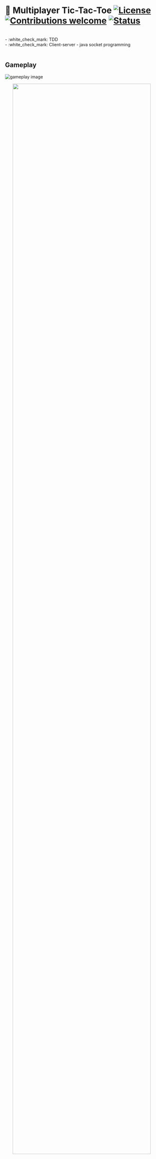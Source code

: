 ﻿# 🌠 Multiplayer Tic-Tac-Toe [![License](https://img.shields.io/badge/licence-MIT-blue)](https://choosealicense.com/licenses/mit/) [![Contributions welcome](https://img.shields.io/badge/contributions-welcome-orange.svg)](https://github.com/Ukasz09/TDD-Tic-Tac-Toe) [![Status](https://img.shields.io/badge/status-finished-brightgreen)](https://github.com/Ukasz09/TDD-Tic-Tac-Toe)

<br/>
- :white_check_mark: TDD <br/>
- :white_check_mark: Client-server - java socket programming <br/>
<br/>

## Gameplay
![gameplay image](https://raw.githubusercontent.com/Ukasz09/TDD-Tic-Tac-Toe/master/readmeImages/sizes.png)
<p align="center"><img width=95% src="https://raw.githubusercontent.com/Ukasz09/TDD-Tic-Tac-Toe/master/readmeImages/anim1.gif"></p>
<p align="center"><img width=95% src="https://raw.githubusercontent.com/Ukasz09/TDD-Tic-Tac-Toe/master/readmeImages/anim2.gif"></p>


## Game control
- `Mouse`: intuitively, by clicking on individual elements
- `Esc`: shortcut for end game button
- `Enter`: shortcut for confirm button

## How to use it ?
Actually I don't use any cloud hosting for my app, so it is possible to play only on localhost (LAN)  

:zero:  One of the players need to run a server:
1) open directory `Server`
2) Run server with command
```bash
java -jar Server.jar
```
You will see information about starting server and LAN server ip 

:one:	Both players need to run a client application <br/>
1) open directory `Client`
2) run `Client.jar` (just click on it)

If there is a problem with running, try to open it by console with command:

```bash
java -jar TicTacToe.jar
```
If you use Linux, you can see errors like this:

```bash
java.lang.NoClassDefFoundError: javafx/application/Application
```
it means that you don't have installed javafx libraries and you need to follow this steps: <br/>
- Download javaFx libraries [javafx-oracle.com](https://www.oracle.com/java/technologies/java-archive-javafx-downloads.html#javafx_sdk-1.3.1-oth-JPR)
- Unpack files into your java home destination, e.g. on Linux: `/usr/lib/jvm/java-14-oracle`
- Run script `runGame.sh`:
  - `-d` or `--default` flag: open with default java installation folder
  - `-p=JAVA_PATH` or `--path=JAVA_PATH` flag: open with custom java installation folder by JAVA_PATH     

Examples: <br/>

```bash
	./runGame.sh --default
	./runGame.sh -d
	./runGame.sh -p=/usr/lib/jvm/java-14-oracle
	./runGame.sh --path=/usr/lib/jvm/java-14-oracle
```
:two: Input server IP  (from server console) <br/>
:three: Enjoy the game 😎


## Software design stuff
**Used Designs Patterns:**
<br/><br/>
✅ Singleton <br/>
✅ Observer <br/>
✅ Builder <br/>

**Code overview:**
<br/><br/>
✔️ nearly 5000 lines of code  <br/>

## Acknowledgements
To my friends: [@Kaszti](https://github.com/wasyl078), [@Pawel](https://github.com/PRZYPRAWA), [@M1loseph](https://github.com/M1loseph)  [@Michu](https://github.com/michaltkacz) <br/>
For supporting and expressing a desire to become some of the available avatars 

___
## 📫 Contact 
Created by <br/>
<a href="https://github.com/Ukasz09" target="_blank"><img src="https://avatars0.githubusercontent.com/u/44710226?s=460&v=4"  width="100px;"></a>
<br/> gajerski.lukasz@gmail.com - feel free to contact me! ✊
